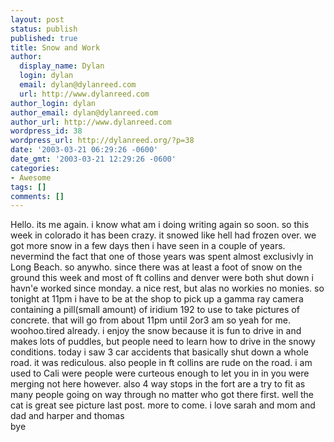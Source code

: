 ```yaml
---
layout: post
status: publish
published: true
title: Snow and Work
author:
  display_name: Dylan
  login: dylan
  email: dylan@dylanreed.com
  url: http://www.dylanreed.com
author_login: dylan
author_email: dylan@dylanreed.com
author_url: http://www.dylanreed.com
wordpress_id: 38
wordpress_url: http://dylanreed.org/?p=38
date: '2003-03-21 06:29:26 -0600'
date_gmt: '2003-03-21 12:29:26 -0600'
categories:
- Awesome
tags: []
comments: []
---
```

<p>Hello. its me again. i know what am i doing writing again so soon. so this week in colorado it has been crazy. it snowed like hell had frozen over. we got more snow in a few days then i have seen in a couple of years. nevermind the fact that one of those years was spent almost exclusivly in Long Beach. so anywho. since there was at least a foot of snow on the ground this week and most of ft collins and denver were both shut down i havn'e worked since monday. a nice rest, but alas no workies no monies. so tonight at 11pm i have to be at the shop to pick up a gamma ray camera containing a pill(small amount) of iridium 192 to use to take pictures of concrete. that will go from about 11pm until 2or3 am so yeah for me. woohoo.tired already. i enjoy the snow because it is fun to drive in and makes lots of puddles, but people need to learn how to drive in the snowy conditions. today i saw 3 car accidents that basically shut down a whole road. it was rediculous. also people in ft collins are rude on the road. i am  used to Cali were people were curteous enough to let you in in you were merging not here however. also 4 way stops in the fort are a try to fit as many people going on way through no matter who got there first.  well the cat is great see picture last post. more to come. i love sarah and mom and dad and harper and thomas<br />
bye</p>
